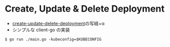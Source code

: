 # Create, Update & Delete Deployment

- [create-update-delete-deployment](https://github.com/kubernetes/client-go/tree/master/examples/create-update-delete-deployment)の写経+α
- シンプルな client-go の実装

```
$ go run ./main.go -kubeconfig=$KUBECONFIG
```

